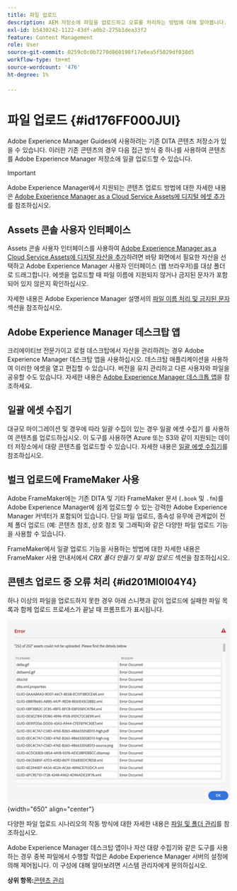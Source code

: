 ```yaml
---
title: 파일 업로드
description: AEM 저장소에 파일을 업로드하고 오류를 처리하는 방법에 대해 알아봅니다. 에셋 콘솔 사용자 인터페이스, AEM 데스크탑 앱, 에셋 일괄 수집기를 알고 일괄 업로드에 FrameMaker을 사용합니다.
exl-id: b5430242-1122-43df-a0b2-275b1dea33f2
feature: Content Management
role: User
source-git-commit: 0259c0c0b7270d860198f17e6ea5f5829df038d5
workflow-type: tm+mt
source-wordcount: '476'
ht-degree: 1%

---
```


# 파일 업로드 {#id176FF000JUI}

Adobe Experience Manager Guides에 사용하려는 기존 DITA 콘텐츠 저장소가 있을 수 있습니다. 이러한 기존 콘텐츠의 경우 다음 접근 방식 중 하나를 사용하여 콘텐츠를 Adobe Experience Manager 저장소에 일괄 업로드할 수 있습니다.

>[!IMPORTANT]
>
> Adobe Experience Manager에서 지원되는 콘텐츠 업로드 방법에 대한 자세한 내용은 [Adobe Experience Manager as a Cloud Service Assets에 디지털 에셋 추가](https://experienceleague.adobe.com/docs/experience-manager-cloud-service/assets/manage/add-assets.html?lang=ko)를 참조하십시오.

## Assets 콘솔 사용자 인터페이스

Assets 콘솔 사용자 인터페이스를 사용하여 [Adobe Experience Manager as a Cloud Service Assets에 디지털 자산을 추가](https://experienceleague.adobe.com/docs/experience-manager-cloud-service/assets/manage/add-assets.html?lang=ko#filename-handling?lang=ko#upload-assets)하려면 바탕 화면에서 필요한 자산을 선택하고 Adobe Experience Manager 사용자 인터페이스 \(웹 브라우저\)를 대상 폴더로 드래그합니다. 에셋을 업로드할 때 파일 이름에 지원되지 않거나 금지된 문자가 포함되어 있지 않은지 확인하십시오.

자세한 내용은 Adobe Experience Manager 설명서의 [파일 이름 처리 및 금지된 문자](https://experienceleague.adobe.com/docs/experience-manager-cloud-service/assets/manage/add-assets.html?lang=ko#filename-handling) 섹션을 참조하십시오.

## Adobe Experience Manager 데스크탑 앱

크리에이티브 전문가이고 로컬 데스크탑에서 자산을 관리하려는 경우 Adobe Experience Manager 데스크탑 앱을 사용하십시오. 데스크탑 애플리케이션을 사용하여 이러한 에셋을 열고 편집할 수 있습니다. 버전을 유지 관리하고 다른 사용자와 파일을 공유할 수도 있습니다. 자세한 내용은 [Adobe Experience Manager 데스크톱 앱](https://experienceleague.adobe.com/docs/experience-manager-desktop-app/using/using.html?lang=ko)을 참조하세요.

## 일괄 에셋 수집기

대규모 마이그레이션 및 경우에 따라 일괄 수집이 있는 경우 일괄 에셋 수집기 를 사용하여 콘텐츠를 업로드하십시오. 이 도구를 사용하면 Azure 또는 S3와 같이 지원되는 데이터 저장소에서 대량 콘텐츠를 업로드할 수 있습니다. 자세한 내용은 [일괄 에셋 수집기](https://experienceleague.adobe.com/docs/experience-manager-cloud-service/assets/manage/add-assets.html?lang=ko#asset-bulk-ingestor)를 참조하십시오.

## 벌크 업로드에 FrameMaker 사용

Adobe FrameMaker에는 기존 DITA 및 기타 FrameMaker 문서 \(`.book` 및 `.fm`\)를 Adobe Experience Manager에 쉽게 업로드할 수 있는 강력한 Adobe Experience Manager 커넥터가 포함되어 있습니다. 단일 파일 업로드, 종속성 유무에 관계없이 전체 폴더 업로드 \(예: 콘텐츠 참조, 상호 참조 및 그래픽\)와 같은 다양한 파일 업로드 기능을 사용할 수 있습니다.

FrameMaker에서 일괄 업로드 기능을 사용하는 방법에 대한 자세한 내용은 FrameMaker 사용 안내서에서 *CRX 폴더 만들기 및 파일 업로드* 섹션을 참조하십시오.

## 콘텐츠 업로드 중 오류 처리 {#id201MI0I04Y4}

하나 이상의 파일을 업로드하지 못한 경우 아래 스니펫과 같이 업로드에 실패한 파일 목록과 함께 업로드 프로세스가 끝날 때 프롬프트가 표시됩니다.

![](images/uuid-files-failed-to-upload_cs.png){width="650" align="center"}

다양한 파일 업로드 시나리오의 작동 방식에 대한 자세한 내용은 [파일 및 폴더 관리](authoring-file-management.md#)를 참조하십시오.

Adobe Experience Manager 데스크탑 앱이나 자산 대량 수집기와 같은 도구를 사용하는 경우 중복 파일에서 수행할 작업은 Adobe Experience Manager 서버의 설정에 의해 제어됩니다. 이 구성에 대해 알아보려면 시스템 관리자에게 문의하십시오.

**상위 항목:**&#x200B;[&#x200B;콘텐츠 관리](authoring.md)
